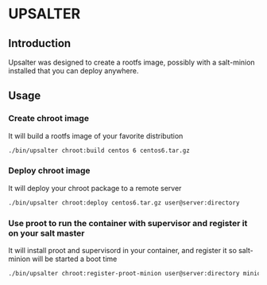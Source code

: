 # UPSALTER

## Introduction

Upsalter was designed to create a rootfs image, possibly with a salt-minion installed that you can deploy anywhere.

## Usage

### Create chroot image

It will build a rootfs image of your favorite distribution

```sh
./bin/upsalter chroot:build centos 6 centos6.tar.gz
```

### Deploy chroot image

It will deploy your chroot package to a remote server

```sh
./bin/upsalter chroot:deploy centos6.tar.gz user@server:directory
```

### Use proot to run the container with supervisor and register it on your salt master

It will install proot and supervisord in your container, and register it so salt-minion will be started a boot time

```sh
./bin/upsalter chroot:register-proot-minion user@server:directory minion-id yoursaltmaster.address.net
```